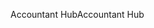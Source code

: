 <span data-ttu-id="c230f-101">Accountant Hub</span><span class="sxs-lookup"><span data-stu-id="c230f-101">Accountant Hub</span></span>
